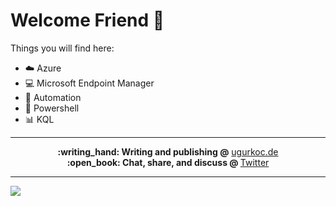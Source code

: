 # Welcome Friend 👋

Things you will find here:

- :cloud: Azure
- :computer: Microsoft Endpoint Manager
- :blue_car: Automation
- :shell: Powershell
- :bar_chart: KQL

---

<p align="center">
  <b>:writing_hand: Writing and publishing @</b> <a href="https://www.ugurkoc.de">ugurkoc.de</a><br>
  <b>:open_book: Chat, share, and discuss @ </b> <a href="https://twitter.com/UgurKocDe">Twitter</a>
</p>

---

![](https://komarev.com/ghpvc/?username=ugurukocde&color=grey&style=for-the-badge)

